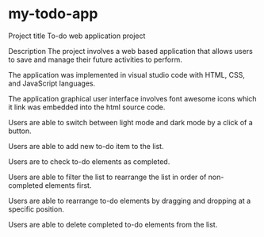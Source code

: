 # my-todo-app
Project title
To-do web application project

Description
The project involves a web based application that allows users to save and manage their future activities to perform.

The application was implemented in visual studio code with HTML, CSS, and JavaScript languages.

The application graphical user interface involves font awesome icons which it link was embedded into the html source code.

Users are able to switch between light mode and dark mode by a click of a button.

Users are able to add new to-do item to the list.

Users are to check to-do elements as completed.

Users are able to filter the list to rearrange the list in order of non-completed elements first.

Users are able to rearrange to-do elements by dragging and dropping at a specific position.

Users are able to delete completed to-do elements from the list.
